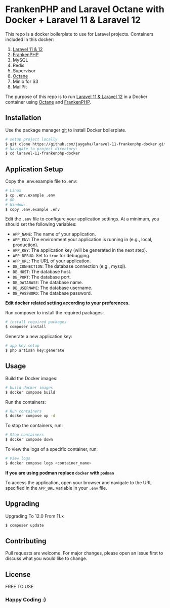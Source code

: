 # FrankenPHP and Laravel Octane with Docker + Laravel 11 & Laravel 12

This repo is a docker boilerplate to use for Laravel projects. Containers included in this docker:

1. [Laravel 11 & 12](https://laravel.com/docs/)
2. [FrankenPHP](https://frankenphp.dev/docs/docker/)
3. MySQL
4. Redis
5. Supervisor
6. [Octane](https://laravel.com/docs/octane)
7. Minio for S3
8. MailPit

The purpose of this repo is to run [Laravel 11 & Laravel 12](https://laravel.com/docs/) in a Docker container using [Octane](https://laravel.com/docs/octane) and [FrankenPHP](https://frankenphp.dev/docs/docker/).

## Installation

Use the package manager [git](https://git-scm.com/downloads) to install Docker boilerplate.

```bash
# setup project locally
$ git clone https://github.com/jaygaha/laravel-11-frankenphp-docker.git
# Navigate to project directory:
$ cd laravel-11-frankenphp-docker
```

## Application Setup

Copy the .env.example file to .env:

```bash
# Linux
$ cp .env.example .env
# OR
# Windows
$ copy .env.example .env
```

Edit the `.env` file to configure your application settings. At a minimum, you should set the following variables:

-   `APP_NAME`: The name of your application.
-   `APP_ENV`: The environment your application is running in (e.g., local, production).
-   `APP_KEY`: The application key (will be generated in the next step).
-   `APP_DEBUG`: Set to `true` for debugging.
-   `APP_URL`: The URL of your application.
-   `DB_CONNECTION`: The database connection (e.g., mysql).
-   `DB_HOST`: The database host.
-   `DB_PORT`: The database port.
-   `DB_DATABASE`: The database name.
-   `DB_USERNAME`: The database username.
-   `DB_PASSWORD`: The database password.

**Edit docker related setting according to your preferences.**

Run composer to install the required packages:

```bash
# install required packages
$ composer install
```

Generate a new application key:

```bash
# app key setup
$ php artisan key:generate
```

## Usage

Build the Docker images:

```bash
# build docker images
$ docker compose build
```

Run the containers:

```bash
# Run containers
$ docker compose up -d
```

To stop the containers, run:

```bash
# Stop containers
$ docker compose down
```

To view the logs of a specific container, run:

```bash
# View logs
$ docker compose logs <container_name>
```

**If you are using podman replace `docker` with `podman`**

To access the application, open your browser and navigate to the URL specified in the `APP_URL` variable in your `.env` file.

## Upgrading

Upgrading To 12.0 From 11.x

```bash
$ composer update
```

## Contributing

Pull requests are welcome. For major changes, please open an issue first to discuss what you would like to change.

## License

FREE TO USE

### Happy Coding :)
